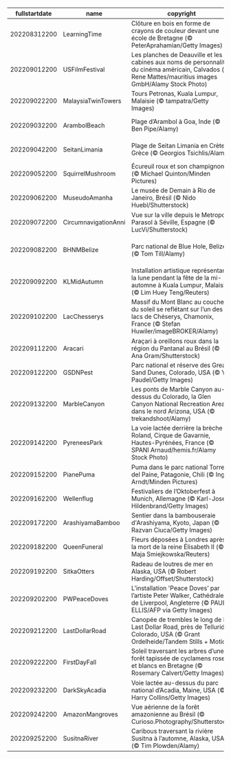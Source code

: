 |fullstartdate|name|copyright|title|image|
|--|--|--|--|--|
202208312200|LearningTime|Clôture en bois en forme de crayons de couleur devant une école de Bretagne (© PeterAprahamian/Getty Images)|C'est reparti pour un tour !|![](/fr-FR/2022/09/202208312200LearningTime.jpg)|
202209012200|USFilmFestival|Les planches de Deauville et les cabines aux noms de personnalités du cinéma américain, Calvados (© Rene Mattes/mauritius images GmbH/Alamy Stock Photo)|Action !|![](/fr-FR/2022/09/202209012200USFilmFestival.jpg)|
202209022200|MalaysiaTwinTowers|Tours Petronas, Kuala Lumpur, Malaisie (© tampatra/Getty Images)|La taille compte|![](/fr-FR/2022/09/202209022200MalaysiaTwinTowers.jpg)|
202209032200|ArambolBeach|Plage d’Arambol à Goa, Inde (© Ben Pipe/Alamy)|L'autre facette de l'Inde|![](/fr-FR/2022/09/202209032200ArambolBeach.jpg)|
202209042200|SeitanLimania|Plage de Seitan Limania en Crète, Grèce (© Georgios Tsichlis/Alamy)|Tout petit coin de paradis|![](/fr-FR/2022/09/202209042200SeitanLimania.jpg)|
202209052200|SquirrelMushroom|Écureuil roux et son champignon (© Michael Quinton/Minden Pictures)|Par ici la bonne soupe|![](/fr-FR/2022/09/202209052200SquirrelMushroom.jpg)|
202209062200|MuseudoAmanha|Le musée de Demain à Rio de Janeiro, Brésil (© Nido Huebl/Shutterstock)|Le musée de Demain|![](/fr-FR/2022/09/202209062200MuseudoAmanha.jpg)|
202209072200|CircumnavigationAnni|Vue sur la ville depuis le Metropol Parasol à Séville, Espagne (© LucVi/Shutterstock)|La Terre est ronde|![](/fr-FR/2022/09/202209072200CircumnavigationAnni.jpg)|
202209082200|BHNMBelize|Parc national de Blue Hole, Belize (© Tom Till/Alamy)|L’autre grande barrière de corail|![](/fr-FR/2022/09/202209082200BHNMBelize.jpg)|
202209092200|KLMidAutumn|Installation artistique représentant la lune pendant la fête de la mi-automne à Kuala Lumpur, Malaisie (© Lim Huey Teng/Reuters)|La lune à l’honneur|![](/fr-FR/2022/09/202209092200KLMidAutumn.jpg)|
202209102200|LacChesserys|Massif du Mont Blanc au coucher du soleil se reflétant sur l’un des lacs de Chéserys, Chamonix, France (© Stefan Huwiler/imageBROKER/Alamy)|Là où l’air est le plus pur|![](/fr-FR/2022/09/202209102200LacChesserys.jpg)|
202209112200|Aracari|Araçari à oreillons roux dans la région du Pantanal au Brésil (© Ana Gram/Shutterstock)|Comme un toucan|![](/fr-FR/2022/09/202209112200Aracari.jpg)|
202209122200|GSDNPest|Parc national et réserve des Great Sand Dunes, Colorado, USA (© Y Paudel/Getty Images)|Mer de sable|![](/fr-FR/2022/09/202209122200GSDNPest.jpg)|
202209132200|MarbleCanyon|Les ponts de Marble Canyon au-dessus du Colorado, la Glen Canyon National Recreation Area dans le nord Arizona, USA (© trekandshoot/Alamy)|Pas de problème pour traverser|![](/fr-FR/2022/09/202209132200MarbleCanyon.jpg)|
202209142200|PyreneesPark|La voie lactée derrière la brèche de Roland, Cirque de Gavarnie, Hautes-Pyrénées, France (© SPANI Arnaud/hemis.fr/Alamy Stock Photo)|Magie tombée du ciel|![](/fr-FR/2022/09/202209142200PyreneesPark.jpg)|
202209152200|PianePuma|Puma dans le parc national Torres del Paine, Patagonie, Chili (© Ingo Arndt/Minden Pictures)|Miaou !|![](/fr-FR/2022/09/202209152200PianePuma.jpg)|
202209162200|Wellenflug|Festivaliers de l’Oktoberfest à Munich, Allemagne (© Karl-Josef Hildenbrand/Getty Images)|Bien arrosé !|![](/fr-FR/2022/09/202209162200Wellenflug.jpg)|
202209172200|ArashiyamaBamboo|Sentier dans la bambouseraie d'Arashiyama, Kyoto, Japan (© Razvan Ciuca/Getty Images)|Forêt d’herbes|![](/fr-FR/2022/09/202209172200ArashiyamaBamboo.jpg)|
202209182200|QueenFuneral|Fleurs déposées à Londres après la mort de la reine Élisabeth II (© Maja Smiejkowska/Reuters)|Les adieux à la reine|![](/fr-FR/2022/09/202209182200QueenFuneral.jpg)|
202209192200|SitkaOtters|Radeau de loutres de mer en Alaska, USA (© Robert Harding/Offset/Shutterstock)|La meilleure sieste|![](/fr-FR/2022/09/202209192200SitkaOtters.jpg)|
202209202200|PWPeaceDoves|L’installation 'Peace Doves’ par l’artiste Peter Walker, Cathédrale de Liverpool, Angleterre (© PAUL ELLIS/AFP via Getty Images)|Des colombes pour la paix|![](/fr-FR/2022/09/202209202200PWPeaceDoves.jpg)|
202209212200|LastDollarRoad|Canopée de trembles le long de la Last Dollar Road, près de Telluride, Colorado, USA (© Grant Ordelheide/Tandem Stills + Motion)|Soleil automnal|![](/fr-FR/2022/09/202209212200LastDollarRoad.jpg)|
202209222200|FirstDayFall|Soleil traversant les arbres d’une forêt tapissée de cyclamens roses et blancs en Bretagne (© Rosemary Calvert/Getty Images)|Bye-bye l’été|![](/fr-FR/2022/09/202209222200FirstDayFall.jpg)|
202209232200|DarkSkyAcadia|Voie lactée au-dessus du parc national d’Acadia, Maine, USA (© Harry Collins/Getty Images)|Sans filtre|![](/fr-FR/2022/09/202209232200DarkSkyAcadia.jpg)|
202209242200|AmazonMangroves|Vue aérienne de la forêt amazonienne au Brésil (© Curioso.Photography/Shutterstock)|Ressource pour l’humanité|![](/fr-FR/2022/09/202209242200AmazonMangroves.jpg)|
202209252200|SusitnaRiver|Caribous traversant la rivière Susitna à l’automne, Alaska, USA (© Tim Plowden/Alamy)|Le temps des amours|![](/fr-FR/2022/09/202209252200SusitnaRiver.jpg)|
